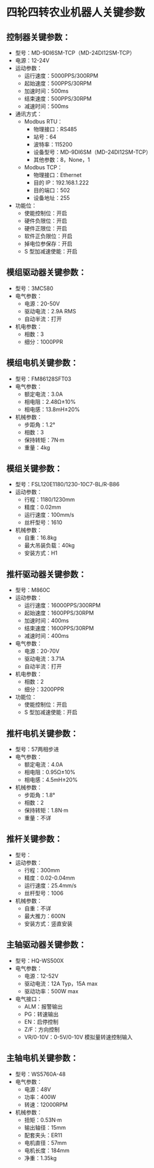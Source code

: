 # 四轮四转农业机器人关键参数

## 控制器关键参数：
   - 型号：MD-9DI6SM-TCP（MD-24DI12SM-TCP）
   - 电源：12-24V
   - 运动参数：
        - 运行速度：5000PPS/300RPM
        - 起始速度：500PPS/30RPM
        - 加速时间：500ms
        - 结束速度：500PPS/30RPM
        - 减速时间：500ms
   - 通讯方式：
        - Modbus RTU：
            - 物理接口：RS485
            - 站号：64
            - 波特率：115200
            - 设备型号：MD-9DI6SM（MD-24DI12SM-TCP）
            - 其他参数：8，None，1
        - Modbus TCP：
            - 物理接口：Ethernet
            - 目的 IP：192.168.1.222
            - 目的端口：502
            - 设备地址：255
   - 功能位：
        - 使能控制位：开启
        - 硬件负限位：开启
        - 硬件正限位：开启
        - 软件正负限位：开启
        - 掉电位参保存：开启
        - S 型加减速使能：开启
        

## 模组驱动器关键参数：
   - 型号：3MC580
   - 电气参数：
        - 电源：20-50V
        - 驱动电流：2.9A RMS
        - 自动半流：打开
   - 机电参数：
        - 相数：3
        - 细分：1000PPR

## 模组电机关键参数：
   - 型号：FM86128SFT03
   - 电气参数：
        - 额定电流：3.0A
        - 相电阻：2.48Ω±10%
        - 相电感：13.8mH±20%
   - 机械参数：
        - 步距角：1.2°
        - 相数：3
        - 保持转矩：7N·m
        - 重量：4kg

## 模组关键参数：
   - 型号：FSL120E1180/1230-10C7-BL/R-B86
   - 运动参数：
        - 行程：1180/1230mm
        - 精度：0.02mm
        - 运行速度：100mm/s
        - 丝杆型号：1610
   - 机械参数：
        - 自重：16.8kg
        - 最大吊装负载：40kg
        - 安装方式：H1


## 推杆驱动器关键参数：
   - 型号：M860C
   - 运动参数：
        - 运行速度：16000PPS/300RPM
        - 起始速度：1600PPS/30RPM
        - 加速时间：400ms
        - 结束速度：1600PPS/30RPM
        - 减速时间：400ms
   - 电气参数：
        - 电源：20-70V
        - 驱动电流：3.71A
        - 自动半流：打开
   - 机电参数：
        - 相数：2
        - 细分：3200PPR
   - 功能位：
        - 使能控制位：开启
        - S 型加减速使能：开启

## 推杆电机关键参数：
   - 型号：57两相步进
   - 电气参数：
        - 额定电流：4.0A
        - 相电阻：0.95Ω±10%
        - 相电感：4.5mH±20%
   - 机械参数：
        - 步距角：1.8°
        - 相数：2
        - 保持转矩：1.8N·m
        - 重量：不详

## 推杆关键参数：
   - 型号：
   - 运动参数：
        - 行程：300mm
        - 精度：0.02-0.04mm
        - 运行速度：25.4mm/s
        - 丝杆型号：1006
   - 机械参数：
        - 自重：不详
        - 最大推力：600N
        - 安装方式：竖直安装


## 主轴驱动器关键参数：
   - 型号：HQ-WS500X
   - 电气参数：
        - 电源：12-52V
        - 驱动电流：12A Typ，15A max
        - 驱动功率：500W max
   - 电气接口：
        - ALM：报警输出
        - PG：转速输出
        - EN：启停控制
        - Z/F：方向控制
        - VR/0-10V：0-5V/0-10V 模拟量转速控制输入

## 主轴电机关键参数：
   - 型号：WS5760A-48
   - 电气参数：
        - 电源：48V
        - 功率：400W
        - 转速：12000RPM
   - 机械参数：
        - 扭矩：0.53N·m
        - 输出轴径：15mm
        - 配套夹头：ER11
        - 电机直径：57mm
        - 电机长度：184mm
        - 净重：1.35kg